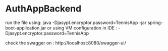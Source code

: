 # AuthAppBackend

run the file using:
java -Djasypt.encryptor.password=TennisApp -jar spring-boot-application.jar
or using VM configuration in IDE : -Djasypt.encryptor.password=TennisApp

check the swagger on : http://localhost:8080/swagger-ui/

